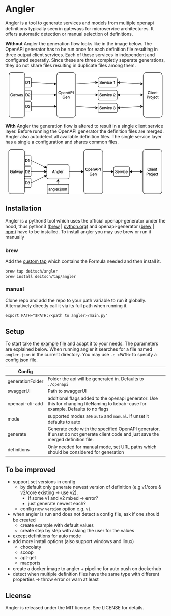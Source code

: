 # Angler
Angler is a tool to generate services and models from multiple openapi definitions typically seen in gateways for microservice architectures. It offers automatic detection or manual selection of definitions.

**Without** Angler the generation flow looks like in the image below. The OpenAPI generator has to be run once for each definition file resulting in three output client services.
Each of these services in independent and configured seperatly. Since these are three completly seperate generations, they do not share files resulting in duplicate files among them.
<p align="center">
    <img src="./images/genWithoutAngler.jpg">
</p>

**With** Angler the generation flow is altered to result in a single client service layer. Before running the OpenAPI generator the definition files are merged.
Angler also autodetect all available definition files. The single service layer has a single a configuration and shares common files.
<p align="center">
    <img src="./images/genWithAngler.jpg">
</p>


## Installation
Angler is a python3 tool which uses the official openapi-generator under the hood, thus python3 ([brew](https://formulae.brew.sh/formula/python@3.9) | [python.org](https://www.python.org/downloads/)) and openapi-generator ([brew](https://formulae.brew.sh/formula/openapi-generator) | [npm](https://openapi-generator.tech/docs/installation/)) have to be installed. To install angler you may use brew or run it manually

### brew
Add the [custom tap](https://github.com/Deitsch/homebrew-tap) which contains the Formula needed and then install it.
```
brew tap deitsch/angler
brew install deitsch/tap/angler
```
### manual
Clone repo and add the repo to your path variable to run it globally. Alternatively directly call it via its full path when running it.
```
export PATH="$PATH:/<path to angler>/main.py"
```
## Setup
To start take the [example file](./example.angler.json) and adapt it to your needs. The parameters are explained below. When running angler it searches for a file named `angler.json` in the current directory. You may use `-c <PATH>` to specify a config json file.

| Config      |  |
| ----------- | ----------- |
| generationFolder  | Folder the api will be generated in. Defaults to `./openapi` |
| swaggerUI         | Path to swaggerUI |
| openapi-cli-add   | additional flags added to the openapi generator. Use this for changing fileNaming to kebab-case for example. Defaults to no flags |
| mode              | supported modes are `auto` and `manual`. If unset it defaults to auto |
| generate          | Generate code with the specified OpenAPI generator. If unset do not generate client code and just save the merged definition file. |
| definitions       | Only needed for manual mode, set URL paths which should be considered for generation |

## To be improved
* support set versions in config
    * by default only generate newest version of definition (e.g v1/core & v2/core existing -> use v2). 
        * If some v1 and v2 mixed -> error?
        * just generate newest each?
    * config new `version` option e.g. `v1`
* when angler is run and does not detect a config file, ask if one should be created
    * create example with default values
    * create step by step with asking the user for the values
* except definitions for auto mode
* add more install options (also support windows and linux)
    * chocolaty
    * scoop
    * apt-get
    * macports   
* create a docker image to angler + pipeline for auto push on dockerhub
* detect when multiple definition files have the same type with different properties -> throw error or warn at least


## License

Angler is released under the MIT license. See LICENSE for details.
